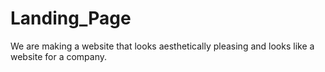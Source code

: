 # Landing_Page
We are making a website that looks aesthetically pleasing and looks like a website for a company. 
